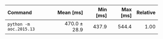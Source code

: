 | Command | Mean [ms] | Min [ms] | Max [ms] | Relative |
|:---|---:|---:|---:|---:|
| `python -m aoc.2015.13` | 470.0 ± 28.9 | 437.9 | 544.4 | 1.00 |
